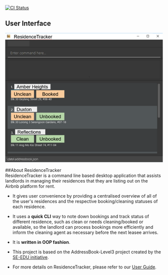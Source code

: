 [![CI Status](https://github.com/AY2021S2-CS2103-T16-3/tp/workflows/Java%20CI/badge.svg)](https://github.com/AY2021S2-CS2103-T16-3/tp/actions)

## User Interface
![Ui](docs/images/Ui.png)

##About ResidenceTracker<br>
ResidenceTracker is a command line based desktop application that assists landlords in managing their residences that they are listing out on the Airbnb platform for rent.

* It gives user convenience by providing a centralised overview of all of the user's residences and the respective booking/cleaning statuses of each residence. 

* It uses a **quick CLI** way to note down bookings and track status of different residence, such as 
  clean or needs cleaning/booked or available, so the landlord can process bookings more efficiently and inform the cleaning agent as necessary before the next leasee arrives.
  
* It is **written in OOP fashion**.

* This project is based on the AddressBook-Level3 project created by the [SE-EDU initiative](https://se-education.org).

* For more details on ResidenceTracker, please refer to our [User Guide](docs/UserGuide.md).

  

